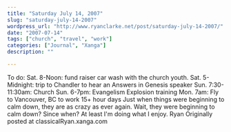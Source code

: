 ```yaml
---
title: "Saturday July 14, 2007"
slug: "saturday-july-14-2007"
wordpress_url: "http://www.ryanclarke.net/post/saturday-july-14-2007/"
date: "2007-07-14"
tags: ["church", "travel", "work"]
categories: ["Journal", "Xanga"]
description: ""

---
```


To do:
Sat. 8-Noon: fund raiser car wash with the church youth.
Sat. 5-Midnight: trip to Chandler to hear an Answers in Genesis speaker
Sun. 7:30-11:30am: Church
Sun. 6-7pm: Evangelism Explosion training
Mon. 7am: Fly to Vancouver, BC to work 15+ hour days
Just when things were beginning to calm down, they are as crazy as ever again. Wait, they were beginning to calm down? Since when? At least I'm doing what I enjoy.
Ryan
Originally posted at classicalRyan.xanga.com
